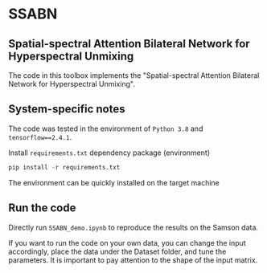 # SSABN
## Spatial-spectral Attention Bilateral Network for Hyperspectral Unmixing
The code in this toolbox implements the "Spatial-spectral Attention Bilateral Network for Hyperspectral Unmixing". 

## System-specific notes
The code was tested in the environment of `Python 3.8` and `tensorflow==2.4.1`.

Install `requirements.txt` dependency package (environment)
```python
pip install -r requirements.txt
```
The environment can be quickly installed on the target machine

## Run the code
Directly run `SSABN_demo.ipynb` to reproduce the results on the Samson data.

If you want to run the code on your own data, you can change the input accordingly, place the data under the Dataset folder, and tune the parameters. It is important to pay attention to the shape of the input matrix.
